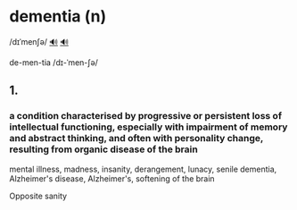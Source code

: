# dementia (n)

/dɪˈmenʃə/ [🔊](https://www.oxfordlearnersdictionaries.com/media/english/uk_pron/d/dem/demen/dementia__gb_1.mp3) [🔊](https://www.oxfordlearnersdictionaries.com/media/english/us_pron/d/dem/demen/dementia__us_1.mp3)

de-men-tia /dɪ-ˈmen-ʃə/

## 1.

### a condition characterised by progressive or persistent loss of intellectual functioning, especially with impairment of memory and abstract thinking, and often with personality change, resulting from organic disease of the brain

mental illness, madness, insanity, derangement, lunacy, senile dementia, Alzheimer's disease, Alzheimer's, softening of the brain

Opposite sanity